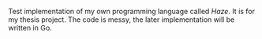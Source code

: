 Test implementation of my own programming language called *Haze*. It is for my thesis project. The code is messy, the later implementation will be written in Go.
